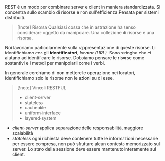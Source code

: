 REST è un modo per combinare server e client in maniera standardizzata. Si concentra sullo scambio di risorse e non sull'efficienza.Pensata per sistemi distribuiti.

>[!note] Risorsa
>Qualsiasi cossa che in astrazione ha senso considerare oggetto da manipolare. Una collezione di risorse è una risorsa. 

Noi lavoriamo particolarmente sulla rappresentazione di queste risorse.
Li identifichiamo con gli **identificatori**, *locator (URL)*. Sono stringhe che ci aiutano ad identificare le risorse.
Dobbiamo pensare le risorse come sostantivi e i metodi per manipolarli come i verbi. 

In generale cerchiamo di non mettere le operazione nei locatori, identifichiamo solo le risorse non le azioni su di esse.

>[!note] Vincoli RESTFUL
>- client-server
>- stateless
>- cacheable
>- uniform-interface
>- layered-system




- *client-server* applica separazione delle responsabilità, maggiore scalabilità
- *stateless* ogni richiesta deve contenere tutte le informazioni necessarie per essere compresa, non può sfruttare alcun contesto memorizzato sul server. Lo stato della sessione deve essere mantenuto interamente sul client.